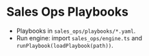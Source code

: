 # Sales Ops Playbooks
- Playbooks in `sales_ops/playbooks/*.yaml`.
- Run engine: import `sales_ops/engine.ts` and `runPlaybook(loadPlaybook(path))`.
